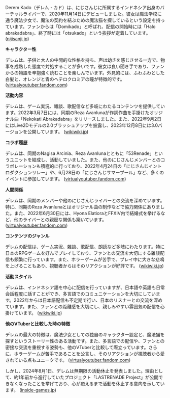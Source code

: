 Derem Kado（デレム・カド）は、にじさんじに所属するインドネシア出身のバーチャルライバーで、2020年11月14日にデビューしました。彼女は魔法学校に通う魔法少女で、魔法の契約を結ぶための魔法猫を探しているという設定を持っています。ファンからは「Domikado」と呼ばれ、配信の開始時には「Halo abrakadabra」、終了時には「otsukado」という挨拶が定着しています。 ([nijisanji.jp](https://www.nijisanji.jp/talents/l/derem-kado?utm_source=openai))

**キャラクター性**

デレムは、子供と大人の中間的な性格を持ち、声は幼さを感じさせる一方で、物事を成熟した態度で対処することが多いです。彼女は良い聞き手であり、ファンからの物語を辛抱強く読むことを楽しんでいます。外見的には、ふわふわとした白髪と、オレンジと青のヘテロクロミアの瞳が特徴的です。 ([virtualyoutuber.fandom.com](https://virtualyoutuber.fandom.com/wiki/Derem_Kado?utm_source=openai))

**活動内容**

デレムは、ゲーム実況、雑談、歌配信など多岐にわたるコンテンツを提供しています。2022年3月7日には、同期のReza Avanlunaが作詞作曲を手掛けたオリジナル曲「Nekokati Abrakadabra」をリリースしました。また、2022年9月2日にはLive2Dモデルの2.0ブラッシュアップを披露し、2023年12月8日には3.0バージョンを公開しています。 ([wikiwiki.jp](https://wikiwiki.jp/nijisanji/Derem%20Kado?utm_source=openai))

**コラボ履歴**

デレムは、同期のNagisa Arcinia、Reza Avanlunaとともに「53Renade」というユニットを結成し、活動していました。また、他のにじさんじメンバーとのコラボレーションも積極的に行っており、2022年4月24日の「にじさんじイントロダクションリレー」や、6月28日の「にじさんじサマープール」など、多くのイベントに参加しています。 ([virtualyoutuber.fandom.com](https://virtualyoutuber.fandom.com/wiki/Derem_Kado?utm_source=openai))

**人間関係**

デレムは、同期のメンバーや他のにじさんじライバーとの交流を深めています。特に、同期のReza Avanlunaとはオリジナル曲の制作などで協力関係にありました。また、2022年6月30日には、Hyona ElatioraとFFXIV内で結婚式を挙げるなど、他のライバーとの親密な関係も築いています。 ([virtualyoutuber.fandom.com](https://virtualyoutuber.fandom.com/wiki/Derem_Kado?utm_source=openai))

**コンテンツのジャンル**

デレムの配信は、ゲーム実況、雑談、歌配信、朗読など多岐にわたります。特に日本のRPGゲームを好んでプレイしており、ファンとの交流を大切にする雑談配信も頻繁に行っています。また、ホラーゲームが苦手で、プレイ中に大きな悲鳴を上げることもあり、視聴者からはそのリアクションが好評です。 ([wikiwiki.jp](https://wikiwiki.jp/nijisanji/Derem%20Kado?utm_source=openai))

**活動スタイル**

デレムは、インドネシア語を中心に配信を行っていますが、日本語や英語も日常会話程度に話すことができ、多言語でのコミュニケーションを大切にしています。2022年からは日本語配信も不定期で行い、日本のリスナーとの交流を深めています。また、ファンとの距離感を大切にし、親しみやすい雰囲気の配信を心掛けています。 ([wikiwiki.jp](https://wikiwiki.jp/nijisanji/Derem%20Kado?utm_source=openai))

**他のVTuberと比較した時の特徴**

デレムの最大の特徴は、魔法少女としての独自のキャラクター設定と、魔法猫を探すというストーリー性のある活動です。また、多言語での配信や、ファンとの密接な交流を重視する姿勢も、他のVTuberと比較して際立っています。さらに、ホラーゲームが苦手であることを公言し、そのリアクションが視聴者から愛されている点もユニークです。 ([virtualyoutuber.fandom.com](https://virtualyoutuber.fandom.com/wiki/Derem_Kado?utm_source=openai))

しかし、2024年8月1日、デレムは無期限の活動休止を発表しました。理由として、約1年前から進行していたプロジェクト「LASTRENADE Project」が公開できなくなったことを挙げており、心が癒えるまで活動を休止する意向を示しています。 ([inside-games.jp](https://www.inside-games.jp/article/2024/08/01/158002.html?utm_source=openai)) 